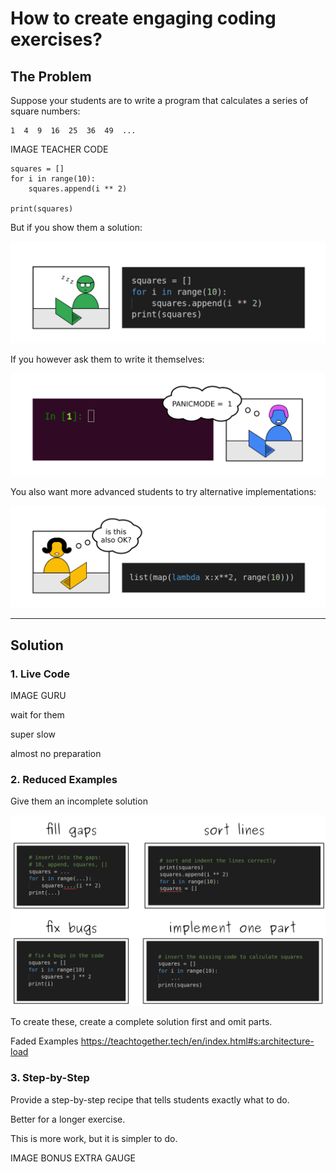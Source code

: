 
# How to create engaging coding exercises?

## The Problem

Suppose your students are to write a program
that calculates a series of square numbers:

    1  4  9  16  25  36  49  ...
  
IMAGE TEACHER CODE

    squares = []
    for i in range(10):
        squares.append(i ** 2)

    print(squares)

But if you show them a solution:

![student fell asleep](images/code_complete_solution.png)

If you however ask them to write it themselves:

![student in panic mode](images/code_empty_panic.png)

You also want more advanced students to try alternative implementations:

![squares with functional pattern](images/code_alternatives.png)

----

## Solution

### 1. Live Code

IMAGE GURU

wait for them

super slow

almost no preparation

### 2. Reduced Examples

Give them an incomplete solution

![reduced code examples](images/reduced_examples.png)

To create these, create a complete solution first and omit parts.

Faded Examples https://teachtogether.tech/en/index.html#s:architecture-load



### 3. Step-by-Step

Provide a step-by-step recipe that tells students exactly what to do.

Better for a longer exercise.

This is more work, but it is simpler to do.

IMAGE BONUS EXTRA GAUGE
